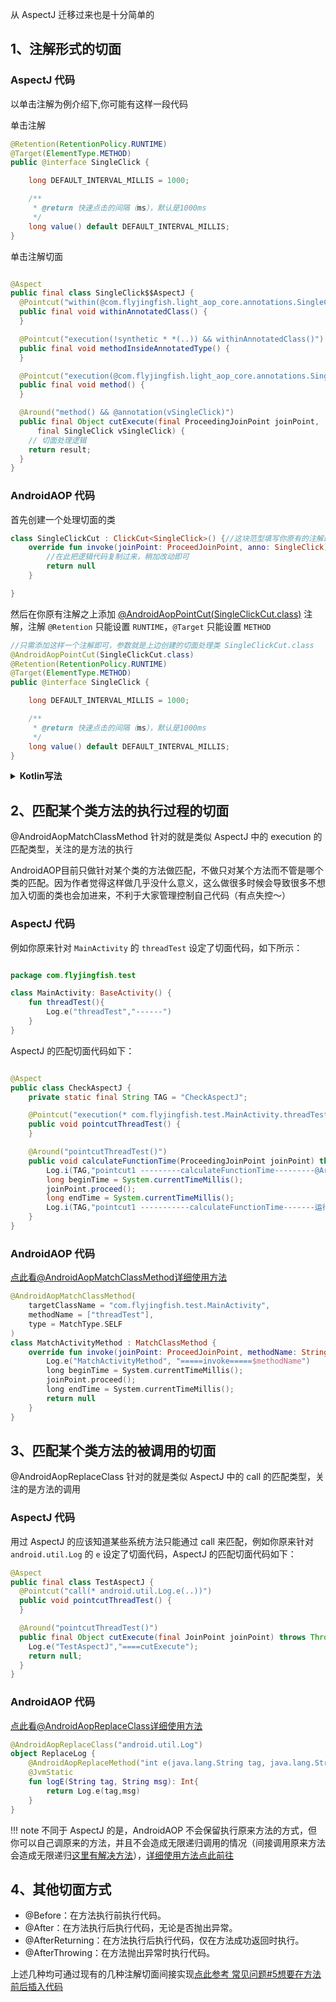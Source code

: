 
从 AspectJ 迁移过来也是十分简单的

## 1、注解形式的切面

### AspectJ 代码

以单击注解为例介绍下,你可能有这样一段代码

单击注解

```java
@Retention(RetentionPolicy.RUNTIME)
@Target(ElementType.METHOD)
public @interface SingleClick {

    long DEFAULT_INTERVAL_MILLIS = 1000;

    /**
     * @return 快速点击的间隔（ms），默认是1000ms
     */
    long value() default DEFAULT_INTERVAL_MILLIS;
}
```

单击注解切面

```java

@Aspect
public final class SingleClick$$AspectJ {
  @Pointcut("within(@com.flyjingfish.light_aop_core.annotations.SingleClick *)")
  public final void withinAnnotatedClass() {
  }

  @Pointcut("execution(!synthetic * *(..)) && withinAnnotatedClass()")
  public final void methodInsideAnnotatedType() {
  }

  @Pointcut("execution(@com.flyjingfish.light_aop_core.annotations.SingleClick * *(..)) || methodInsideAnnotatedType()")
  public final void method() {
  }

  @Around("method() && @annotation(vSingleClick)")
  public final Object cutExecute(final ProceedingJoinPoint joinPoint,
      final SingleClick vSingleClick) {
    // 切面处理逻辑
    return result;
  }
}

```

### AndroidAOP 代码

首先创建一个处理切面的类

```kotlin
class SingleClickCut : ClickCut<SingleClick>() {//这块范型填写你原有的注解即可
    override fun invoke(joinPoint: ProceedJoinPoint, anno: SingleClick): Any? {
        //在此把逻辑代码复制过来，稍加改动即可
        return null
    }

}
```

然后在你原有注解之上添加 [@AndroidAopPointCut(SingleClickCut.class)](https://github.com/FlyJingFish/AndroidAOP/wiki/@AndroidAopPointCut) 注解，注解 ```@Retention``` 只能设置 ```RUNTIME```，```@Target``` 只能设置 ```METHOD```

```java
//只需添加这样一个注解即可，参数就是上边创建的切面处理类 SingleClickCut.class
@AndroidAopPointCut(SingleClickCut.class)
@Retention(RetentionPolicy.RUNTIME)
@Target(ElementType.METHOD)
public @interface SingleClick {

    long DEFAULT_INTERVAL_MILLIS = 1000;

    /**
     * @return 快速点击的间隔（ms），默认是1000ms
     */
    long value() default DEFAULT_INTERVAL_MILLIS;
}
```
<details>
<summary><strong>Kotlin写法</strong></summary>

```kotlin
@AndroidAopPointCut(SingleClickCut::class)
@Retention(AnnotationRetention.RUNTIME)
@Target(
    AnnotationTarget.FUNCTION, AnnotationTarget.PROPERTY_GETTER, AnnotationTarget.PROPERTY_SETTER
)
annotation class SingleClick(
    /**
     * 快速点击的间隔（ms），默认是1000ms
     */
    val value: Long = DEFAULT_INTERVAL_MILLIS
) {
    companion object {
        const val DEFAULT_INTERVAL_MILLIS: Long = 1000
    }
}
```
</details>

## 2、匹配某个类方法的执行过程的切面

@AndroidAopMatchClassMethod 针对的就是类似 AspectJ 中的 execution 的匹配类型，关注的是方法的执行

AndroidAOP目前只做针对某个类的方法做匹配，不做只对某个方法而不管是哪个类的匹配。因为作者觉得这样做几乎没什么意义，这么做很多时候会导致很多不想加入切面的类也会加进来，不利于大家管理控制自己代码（有点失控～）

### AspectJ 代码

例如你原来针对 ```MainActivity``` 的 ```threadTest``` 设定了切面代码，如下所示：

```kotlin

package com.flyjingfish.test

class MainActivity: BaseActivity() {
    fun threadTest(){
        Log.e("threadTest","------")
    }
}

```

AspectJ 的匹配切面代码如下：

```java

@Aspect
public class CheckAspectJ {
    private static final String TAG = "CheckAspectJ";

    @Pointcut("execution(* com.flyjingfish.test.MainActivity.threadTest())")
    public void pointcutThreadTest() {
    }

    @Around("pointcutThreadTest()")
    public void calculateFunctionTime(ProceedingJoinPoint joinPoint) throws Throwable {
        Log.i(TAG,"pointcut1 ---------calculateFunctionTime---------@Around");
        long beginTime = System.currentTimeMillis();
        joinPoint.proceed();
        long endTime = System.currentTimeMillis();
        Log.i(TAG,"pointcut1 -----------calculateFunctionTime-------运行时间:" + (endTime - beginTime));
    }
}

```

### AndroidAOP 代码

[点此看@AndroidAopMatchClassMethod详细使用方法](https://github.com/FlyJingFish/AndroidAOP/wiki/@AndroidAopMatchClassMethod)

```kotlin
@AndroidAopMatchClassMethod(
    targetClassName = "com.flyjingfish.test.MainActivity",
    methodName = ["threadTest"],
    type = MatchType.SELF
)
class MatchActivityMethod : MatchClassMethod {
    override fun invoke(joinPoint: ProceedJoinPoint, methodName: String): Any? {
        Log.e("MatchActivityMethod", "=====invoke=====$methodName")
        long beginTime = System.currentTimeMillis();
        joinPoint.proceed();
        long endTime = System.currentTimeMillis();
        return null
    }
}
```

## 3、匹配某个类方法的被调用的切面

@AndroidAopReplaceClass 针对的就是类似 AspectJ 中的 call 的匹配类型，关注的是方法的调用

### AspectJ 代码

用过 AspectJ 的应该知道某些系统方法只能通过 call 来匹配，例如你原来针对 `android.util.Log` 的 `e` 设定了切面代码，AspectJ 的匹配切面代码如下：

```java
@Aspect
public final class TestAspectJ {
  @Pointcut("call(* android.util.Log.e(..))")
  public void pointcutThreadTest() {
  }

  @Around("pointcutThreadTest()")
  public final Object cutExecute(final JoinPoint joinPoint) throws Throwable {
    Log.e("TestAspectJ","====cutExecute");
    return null;
  }
}

```

### AndroidAOP 代码

[点此看@AndroidAopReplaceClass详细使用方法](https://github.com/FlyJingFish/AndroidAOP/wiki/@AndroidAopReplaceClass)

```kotlin
@AndroidAopReplaceClass("android.util.Log")
object ReplaceLog {
    @AndroidAopReplaceMethod("int e(java.lang.String tag, java.lang.String msg)")
    @JvmStatic
    fun logE(String tag, String msg): Int{
        return Log.e(tag,msg) 
    }
}
```
!!! note
    不同于 AspectJ 的是，AndroidAOP 不会保留执行原来方法的方式，但你可以自己调原来的方法，并且不会造成无限递归调用的情况（间接调用原来方法会造成无限递归[这里有解决方法](https://github.com/FlyJingFish/AndroidAOP/wiki/%E5%B8%B8%E8%A7%81%E9%97%AE%E9%A2%98#12%E5%9C%A8-androidaopreplacemethod-%E6%B3%A8%E8%A7%A3%E7%9A%84%E6%96%B9%E6%B3%95%E4%B8%AD%E8%B0%83%E7%94%A8%E5%8E%9F%E6%96%B9%E6%B3%95%E4%BC%9A%E4%B8%8D%E4%BC%9A%E9%80%A0%E6%88%90%E9%80%92%E5%BD%92%E7%9A%84%E6%83%85%E5%86%B5)），[详细使用方法点此前往](https://github.com/FlyJingFish/AndroidAOP/wiki/@AndroidAopReplaceClass)

## 4、其他切面方式

- @Before：在方法执行前执行代码。
- @After：在方法执行后执行代码，无论是否抛出异常。
- @AfterReturning：在方法执行后执行代码，仅在方法成功返回时执行。
- @AfterThrowing：在方法抛出异常时执行代码。

上述几种均可通过现有的几种注解切面间接实现[点此参考 常见问题#5想要在方法前后插入代码](https://github.com/FlyJingFish/AndroidAOP/wiki/%E5%B8%B8%E8%A7%81%E9%97%AE%E9%A2%98#5%E6%83%B3%E8%A6%81%E5%9C%A8%E6%96%B9%E6%B3%95%E5%89%8D%E5%90%8E%E6%8F%92%E5%85%A5%E4%BB%A3%E7%A0%81)



